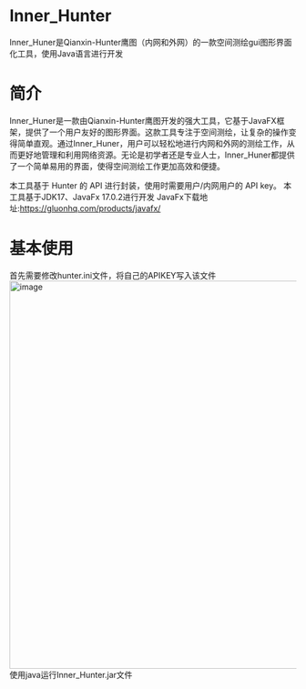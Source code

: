 # Inner_Hunter
Inner_Huner是Qianxin-Hunter鹰图（内网和外网）的一款空间测绘gui图形界面化工具，使用Java语言进行开发

# 简介
Inner_Huner是一款由Qianxin-Hunter鹰图开发的强大工具，它基于JavaFX框架，提供了一个用户友好的图形界面。这款工具专注于空间测绘，让复杂的操作变得简单直观。通过Inner_Huner，用户可以轻松地进行内网和外网的测绘工作，从而更好地管理和利用网络资源。无论是初学者还是专业人士，Inner_Huner都提供了一个简单易用的界面，使得空间测绘工作更加高效和便捷。



本工具基于 Hunter 的 API 进行封装，使用时需要用户/内网用户的 API key。
本工具基于JDK17、JavaFx 17.0.2进行开发
JavaFx下载地址:https://gluonhq.com/products/javafx/


# 基本使用
首先需要修改hunter.ini文件，将自己的APIKEY写入该文件
<img width="682" alt="image" src="https://github.com/skhcatss/Inner_Hunter/assets/157777995/31a57010-ce95-425d-a25d-13aa833c609c">
使用java运行Inner_Hunter.jar文件











